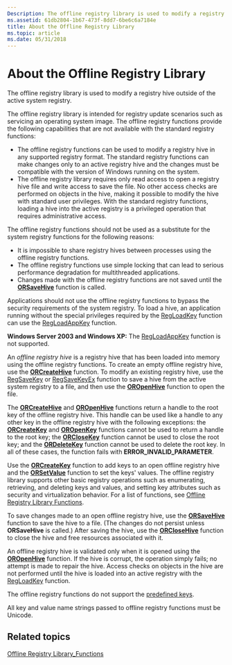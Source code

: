 ```yaml
---
Description: The offline registry library is used to modify a registry hive outside of the active system registry.
ms.assetid: 61db2804-1b67-473f-8dd7-6be6c6a7184e
title: About the Offline Registry Library
ms.topic: article
ms.date: 05/31/2018
---
```


# About the Offline Registry Library

The offline registry library is used to modify a registry hive outside of the active system registry.

The offline registry library is intended for registry update scenarios such as servicing an operating system image. The offline registry functions provide the following capabilities that are not available with the standard registry functions:

-   The offline registry functions can be used to modify a registry hive in any supported registry format. The standard registry functions can make changes only to an active registry hive and the changes must be compatible with the version of Windows running on the system.
-   The offline registry library requires only read access to open a registry hive file and write access to save the file. No other access checks are performed on objects in the hive, making it possible to modify the hive with standard user privileges. With the standard registry functions, loading a hive into the active registry is a privileged operation that requires administrative access.

The offline registry functions should not be used as a substitute for the system registry functions for the following reasons:

-   It is impossible to share registry hives between processes using the offline registry functions.
-   The offline registry functions use simple locking that can lead to serious performance degradation for multithreaded applications.
-   Changes made with the offline registry functions are not saved until the [**ORSaveHive**](orsavehive.md) function is called.

Applications should not use the offline registry functions to bypass the security requirements of the system registry. To load a hive, an application running without the special privileges required by the [RegLoadKey](https://msdn.microsoft.com/library/ms724889.aspx) function can use the [RegLoadAppKey](https://msdn.microsoft.com/library/ms724886.aspx) function.

**Windows Server 2003 and Windows XP:** The [RegLoadAppKey](https://msdn.microsoft.com/library/ms724886.aspx) function is not supported.

An *offline registry hive* is a registry hive that has been loaded into memory using the offline registry functions. To create an empty offline registry hive, use the [**ORCreateHive**](orcreatehive.md) function. To modify an existing registry hive, use the [RegSaveKey](https://msdn.microsoft.com/library/ms724917.aspx) or [RegSaveKeyEx](https://msdn.microsoft.com/library/ms724919.aspx) function to save a hive from the active system registry to a file, and then use the [**OROpenHive**](oropenhive.md) function to open the file.

The [**ORCreateHive**](orcreatehive.md) and [**OROpenHive**](oropenhive.md) functions return a handle to the root key of the offline registry hive. This handle can be used like a handle to any other key in the offline registry hive with the following exceptions: the [**ORCreateKey**](orcreatekey.md) and [**OROpenKey**](oropenkey.md) functions cannot be used to return a handle to the root key; the [**ORCloseKey**](orclosekey.md) function cannot be used to close the root key; and the [**ORDeleteKey**](ordeletekey.md) function cannot be used to delete the root key. In all of these cases, the function fails with **ERROR\_INVALID\_PARAMETER**.

Use the [**ORCreateKey**](orcreatekey.md) function to add keys to an open offline registry hive and the [**ORSetValue**](orsetvalue.md) function to set the keys' values. The offline registry library supports other basic registry operations such as enumerating, retrieving, and deleting keys and values, and setting key attributes such as security and virtualization behavior. For a list of functions, see [Offline Registry Library Functions](offline-registry-library-functions.md).

To save changes made to an open offline registry hive, use the [**ORSaveHive**](orsavehive.md) function to save the hive to a file. (The changes do not persist unless **ORSaveHive** is called.) After saving the hive, use the [**ORCloseHive**](orclosehive.md) function to close the hive and free resources associated with it.

An offline registry hive is validated only when it is opened using the [**OROpenHive**](oropenhive.md) function. If the hive is corrupt, the operation simply fails; no attempt is made to repair the hive. Access checks on objects in the hive are not performed until the hive is loaded into an active registry with the [RegLoadKey](https://msdn.microsoft.com/library/ms724889.aspx) function.

The offline registry functions do not support the [predefined keys](https://msdn.microsoft.com/library/ms724836.aspx).

All key and value name strings passed to offline registry functions must be Unicode.

## Related topics

<dl> <dt>

[Offline Registry Library\_Functions](offline-registry-library-functions.md)
</dt> </dl>

 

 



